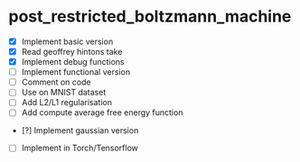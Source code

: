 # post_restricted_boltzmann_machine

- [x] Implement basic version
- [x] Read geoffrey hintons take 
- [x] Implement debug functions
- [ ] Implement functional version
- [ ] Comment on code
- [ ] Use on MNIST dataset
- [ ] Add L2/L1 regularisation 
- [ ] Add compute average free energy function
- [?] Implement gaussian version
- [ ] Implement in Torch/Tensorflow